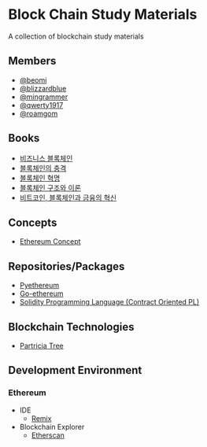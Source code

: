 # Block Chain Study Materials
A collection of blockchain study materials

## Members
- [@beomi](https://github.com/beomi)
- [@blizzardblue](https://github.com/blizzardblue)
- [@mingrammer](https://github.com/mingrammer)
- [@qwerty1917](https://github.com/qwerty1917)
- [@roamgom](https://github.com/roamgom)

## Books
- [비즈니스 블록체인](http://www.kyobobook.co.kr/product/detailViewKor.laf?ejkGb=KOR&mallGb=KOR&barcode=9788968483592&orderClick=LAG&Kc=)
- [블록체인의 충격](http://www.kyobobook.co.kr/product/detailViewKor.laf?ejkGb=KOR&mallGb=KOR&barcode=9788997383955&orderClick=LAG&Kc=)
- [블록체인 혁명](http://www.kyobobook.co.kr/product/detailViewKor.laf?ejkGb=KOR&mallGb=KOR&barcode=9788932473451&orderClick=LAH&Kc=)
- [블록체인 구조와 이론](http://www.kyobobook.co.kr/product/detailViewKor.laf?ejkGb=KOR&mallGb=KOR&barcode=9791158390662&orderClick=LAH&Kc=)
- [비트코인, 블록체인과 금융의 혁신](http://www.kyobobook.co.kr/product/detailViewKor.laf?ejkGb=KOR&mallGb=KOR&barcode=9788976418883&orderClick=LAH&Kc=)

## Concepts
- [Ethereum Concept](https://github.com/ethereum/wiki/wiki/%5BKorean%5D-White-Paper)

## Repositories/Packages
- [Pyethereum](https://github.com/ethereum/pyethereum)
- [Go-ethereum](https://github.com/ethereum/go-ethereum)
- [Solidity Programming Language (Contract Oriented PL)](https://github.com/ethereum/solidity)

## Blockchain Technologies
- [Partricia Tree](https://github.com/ethereum/wiki/wiki/Patricia-Tree)

## Development Environment
### Ethereum
- IDE
  - [Remix](https://ethereum.github.io/browser-solidity)
- Blockchain Explorer
  - [Etherscan](https://etherscan.io)
